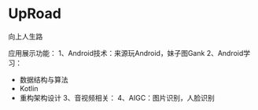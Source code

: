 # UpRoad
向上人生路

应用展示功能：
1、Android技术：来源玩Android，妹子图Gank
2、Android学习：
- 数据结构与算法
- Kotlin
- 重构架构设计
3、音视频相关：
4、AIGC：图片识别，人脸识别
